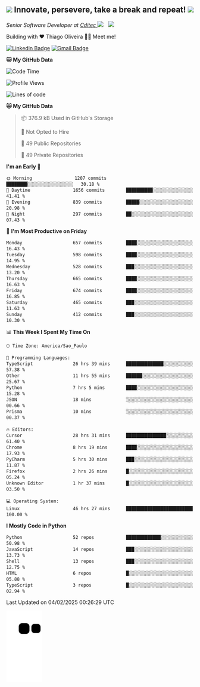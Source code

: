 <h2><img src="https://emojis.slackmojis.com/emojis/images/1531849430/4246/blob-sunglasses.gif?1531849430" width="30"/> Innovate, persevere, take a break and repeat! <img src="https://media.giphy.com/media/12oufCB0MyZ1Go/giphy.gif" width="50"></h2>
<img align='right' src="https://media.giphy.com/media/M9gbBd9nbDrOTu1Mqx/giphy.gif" width="230">
<p><em>Senior Software Developer at <a href="https://www.cditec.com.br/">Cditec
</a><img src="https://media.giphy.com/media/WUlplcMpOCEmTGBtBW/giphy.gif" width="30"> 
</em></p>



Building with ❤️ Thiago Oliveira 👋🏽 Meet me!

[![Linkedin Badge](https://img.shields.io/badge/-Thiago-blue?style=flat-square&logo=Linkedin&logoColor=white&link=https://www.linkedin.com/in/tgmarinho/)](https://www.linkedin.com/in/thiagoceconelo/) 
[![Gmail Badge](https://img.shields.io/badge/-thiceconelo@gmail.com-c14438?style=flat-square&logo=Gmail&logoColor=white&link=mailto:thiceconelo@gmail.com)](mailto:thiceconelo@gmail.com)

</em></p>

<!-- <span style="height ">
![Anurag's GitHub stats](https://github-readme-stats.vercel.app/api?username=arthurspk&show_icons=true&theme=tokyonight)
</span> -->

**🐱 My GitHub Data** 
<!--START_SECTION:waka-->
![Code Time](http://img.shields.io/badge/Code%20Time-2%2C535%20hrs%2039%20mins-blue)

![Profile Views](http://img.shields.io/badge/Profile%20Views-5-blue)

![Lines of code](https://img.shields.io/badge/From%20Hello%20World%20I%27ve%20Written-5.6%20million%20lines%20of%20code-blue)

**🐱 My GitHub Data** 

> 📦 376.9 kB Used in GitHub's Storage 
 > 
> 🚫 Not Opted to Hire
 > 
> 📜 49 Public Repositories 
 > 
> 🔑 49 Private Repositories 
 > 
**I'm an Early 🐤** 

```text
🌞 Morning                1207 commits        ████████░░░░░░░░░░░░░░░░░   30.18 % 
🌆 Daytime                1656 commits        ██████████░░░░░░░░░░░░░░░   41.41 % 
🌃 Evening                839 commits         █████░░░░░░░░░░░░░░░░░░░░   20.98 % 
🌙 Night                  297 commits         ██░░░░░░░░░░░░░░░░░░░░░░░   07.43 % 
```
📅 **I'm Most Productive on Friday** 

```text
Monday                   657 commits         ████░░░░░░░░░░░░░░░░░░░░░   16.43 % 
Tuesday                  598 commits         ████░░░░░░░░░░░░░░░░░░░░░   14.95 % 
Wednesday                528 commits         ███░░░░░░░░░░░░░░░░░░░░░░   13.20 % 
Thursday                 665 commits         ████░░░░░░░░░░░░░░░░░░░░░   16.63 % 
Friday                   674 commits         ████░░░░░░░░░░░░░░░░░░░░░   16.85 % 
Saturday                 465 commits         ███░░░░░░░░░░░░░░░░░░░░░░   11.63 % 
Sunday                   412 commits         ███░░░░░░░░░░░░░░░░░░░░░░   10.30 % 
```


📊 **This Week I Spent My Time On** 

```text
🕑︎ Time Zone: America/Sao_Paulo

💬 Programming Languages: 
TypeScript               26 hrs 39 mins      ██████████████░░░░░░░░░░░   57.38 % 
Other                    11 hrs 55 mins      ██████░░░░░░░░░░░░░░░░░░░   25.67 % 
Python                   7 hrs 5 mins        ████░░░░░░░░░░░░░░░░░░░░░   15.28 % 
JSON                     18 mins             ░░░░░░░░░░░░░░░░░░░░░░░░░   00.66 % 
Prisma                   10 mins             ░░░░░░░░░░░░░░░░░░░░░░░░░   00.37 % 

🔥 Editors: 
Cursor                   28 hrs 31 mins      ███████████████░░░░░░░░░░   61.40 % 
Chrome                   8 hrs 19 mins       ████░░░░░░░░░░░░░░░░░░░░░   17.93 % 
PyCharm                  5 hrs 30 mins       ███░░░░░░░░░░░░░░░░░░░░░░   11.87 % 
Firefox                  2 hrs 26 mins       █░░░░░░░░░░░░░░░░░░░░░░░░   05.24 % 
Unknown Editor           1 hr 37 mins        █░░░░░░░░░░░░░░░░░░░░░░░░   03.50 % 

💻 Operating System: 
Linux                    46 hrs 27 mins      █████████████████████████   100.00 % 
```

**I Mostly Code in Python** 

```text
Python                   52 repos            █████████████░░░░░░░░░░░░   50.98 % 
JavaScript               14 repos            ███░░░░░░░░░░░░░░░░░░░░░░   13.73 % 
Shell                    13 repos            ███░░░░░░░░░░░░░░░░░░░░░░   12.75 % 
HTML                     6 repos             █░░░░░░░░░░░░░░░░░░░░░░░░   05.88 % 
TypeScript               3 repos             █░░░░░░░░░░░░░░░░░░░░░░░░   02.94 % 
```




 Last Updated on 04/02/2025 00:26:29 UTC
<!--END_SECTION:waka-->

![Snake animation](https://github.com/rafaballerini/rafaballerini/blob/output/github-contribution-grid-snake.svg)


<!---
ceconelo/ceconelo is a ✨ special ✨ repository because its `README.md` (this file) appears on your GitHub profile.
You can click the Preview link to take a look at your changes.
--->
